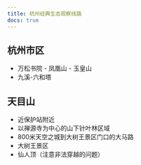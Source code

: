 ```yaml
---
title: 杭州经典生态观察线路
docs: true
---
```


## 杭州市区

- 万松书院 - 凤凰山 - 玉皇山
- 九溪-六和塔
## 天目山

* 近保护站附近
* 以禅源寺为中心的山下针叶林区域
* 800米天空之城到大树王景区门口的大马路
* 大树王景区
* 仙人顶（注意非法穿越的问题）
